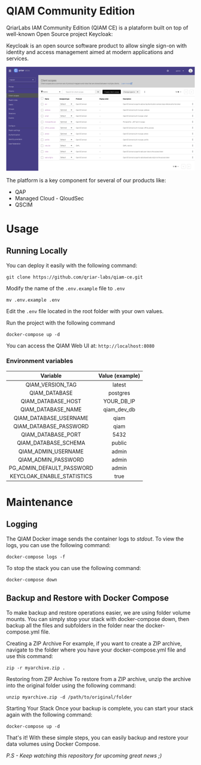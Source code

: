# QIAM Community Edition

QriarLabs IAM Community Edition (QIAM CE) is a plataform built on top of well-known Open Source project Keycloak:

Keycloak is an open source software product to allow single sign-on with identity and access management aimed at modern applications and services.

![Alt text](extras/images/qiam_betav1.png)

The platform is a key component for several of our products like:

* QAP
* Managed Cloud - QloudSec
* QSCIM

<!-- [![Run on Google Cloud](https://deploy.cloud.run/button.svg)](https://deploy.cloud.run) -->

# Usage

## Running Locally

You can deploy it easily with the following command:

    git clone https://github.com/qriar-labs/qiam-ce.git

Modify the name of the `.env.example` file to `.env`

    mv .env.example .env

Edit the `.env` file located in the root folder with your own values.

Run the project with the following command

    docker-compose up -d

You can access the QIAM Web UI at: `http://localhost:8080`

### Environment variables

|           Variable           |    Value (example)     |
| :--------------------------: | :--------------------: |
| QIAM_VERSION_TAG           |        latest            |
| QIAM_DATABASE              |        postgres          |
| QIAM_DATABASE_HOST         |        YOUR_DB_IP        |
| QIAM_DATABASE_NAME         |        qiam_dev_db       |
| QIAM_DATABASE_USERNAME     |        qiam              |
| QIAM_DATABASE_PASSWORD     |        qiam              |
| QIAM_DATABASE_PORT         |        5432              |
| QIAM_DATABASE_SCHEMA       |        public            |
| QIAM_ADMIN_USERNAME        |        admin             |
| QIAM_ADMIN_PASSWORD        |        admin             |
| PG_ADMIN_DEFAULT_PASSWORD  |        admin             |
| KEYCLOAK_ENABLE_STATISTICS |        true              |

# Maintenance

## Logging

The QIAM Docker image sends the container logs to _stdout_. To view the logs, you can use the following command:

    docker-compose logs -f

To stop the stack you can use the following command:

    docker-compose down

## Backup and Restore with Docker Compose

To make backup and restore operations easier, we are using folder volume mounts. You can simply stop your stack with docker-compose down, then backup all the files and subfolders in the folder near the docker-compose.yml file.

Creating a ZIP Archive
For example, if you want to create a ZIP archive, navigate to the folder where you have your docker-compose.yml file and use this command:

    zip -r myarchive.zip .

Restoring from ZIP Archive
To restore from a ZIP archive, unzip the archive into the original folder using the following command:

    unzip myarchive.zip -d /path/to/original/folder

Starting Your Stack
Once your backup is complete, you can start your stack again with the following command:

    docker-compose up -d

That's it! With these simple steps, you can easily backup and restore your data volumes using Docker Compose.

_P.S - Keep watching this repository for upcoming great news ;)_
